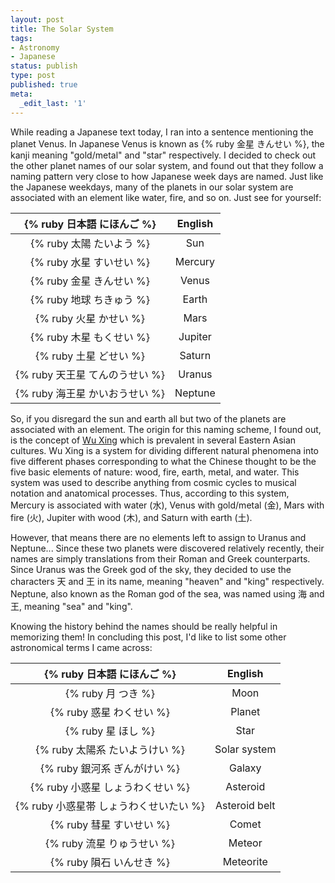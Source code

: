 ```yaml
---
layout: post
title: The Solar System
tags:
- Astronomy
- Japanese
status: publish
type: post
published: true
meta:
  _edit_last: '1'
---
```

While reading a Japanese text today, I ran into a sentence mentioning the planet Venus. In Japanese Venus is known as {% ruby 金星 きんせい %}, the kanji meaning "gold/metal" and "star" respectively. I decided to check out the other planet names of our solar system, and found out that they follow a naming pattern very close to how Japanese week days are named.   Just like the Japanese weekdays, many of the planets in our solar system are associated with an element like water, fire, and so on. Just see for yourself:

{% ruby 日本語 にほんご %}	| English
:--------:			| :-------:
{% ruby 太陽 たいよう %}		| Sun
{% ruby 水星 すいせい %} 	| Mercury
{% ruby 金星 きんせい %} 	| Venus
{% ruby 地球 ちきゅう %} 	| Earth
{% ruby 火星 かせい %} 		| Mars
{% ruby 木星 もくせい %} 	| Jupiter
{% ruby 土星 どせい %}		| Saturn
{% ruby 天王星 てんのうせい %} 	| Uranus
{% ruby 海王星 かいおうせい %} 	| Neptune


So, if you disregard the sun and earth all but two of the planets are associated with an element. The origin for this naming scheme, I found out, is the concept of <a href="http://en.wikipedia.org/wiki/Wu_Xing">Wu Xing</a> which is prevalent in several Eastern Asian cultures. Wu Xing is a system for dividing different natural phenomena into five different phases corresponding to what the Chinese thought to be the five basic elements of nature: wood, fire, earth, metal, and water. This system was used to describe anything from cosmic cycles to musical notation and anatomical  processes. Thus, according to this system, Mercury is associated with water (水), Venus with gold/metal (金), Mars with fire (火), Jupiter with wood (木), and Saturn with earth (土).

However, that means there are no elements left to assign to Uranus and Neptune... Since these two planets were discovered relatively recently, their names are simply translations from their Roman and Greek counterparts. Since Uranus was the Greek god of the sky, they decided to use the characters 天 and 王 in its name, meaning "heaven" and "king" respectively. Neptune, also known as the Roman god of the sea, was named using 海 and 王, meaning "sea" and "king".

Knowing the history behind the names should be really helpful in memorizing them! In concluding this post, I'd like to list some other astronomical terms I came across:

{% ruby 日本語 にほんご %}	| English
:--------:			| :-------:
{% ruby 月 つき %}		| Moon
{% ruby 惑星 わくせい %} 	| Planet
{% ruby 星 ほし %} 	| Star
{% ruby 太陽系 たいようけい %} 	| Solar system
{% ruby 銀河系 ぎんがけい %} 	| Galaxy
{% ruby 小惑星 しょうわくせい %} 	| Asteroid
{% ruby 小惑星帯 しょうわくせいたい %}		| Asteroid belt
{% ruby 彗星 すいせい %} 	| Comet
{% ruby 流星 りゅうせい %} 	| Meteor
{% ruby 隕石 いんせき %} 	| Meteorite